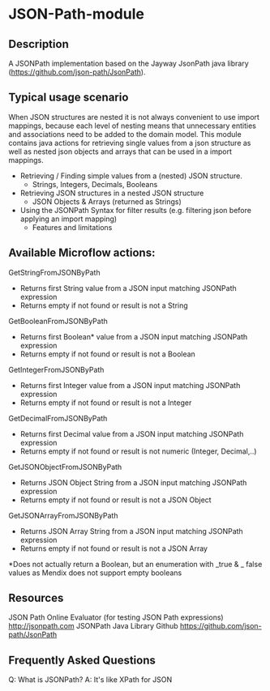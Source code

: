 # JSON-Path-module

## Description

A JSONPath implementation based on the Jayway JsonPath java library (https://github.com/json-path/JsonPath).

## Typical usage scenario

When JSON structures are nested it is not always convenient to use import mappings, because each level of nesting means that unnecessary entities and associations need to be added to the domain model. This module contains java actions for retrieving single values from a json structure as well as nested json objects and arrays that can be used in a import mappings.

* Retrieving / Finding simple values from a (nested) JSON structure.
  * Strings, Integers, Decimals, Booleans
* Retrieving JSON structures in a nested JSON structure
  * JSON Objects & Arrays (returned as Strings)
* Using the JSONPath Syntax for filter results (e.g. filtering json before applying an import mapping)
  * Features and limitations

## Available Microflow actions:

GetStringFromJSONByPath
* Returns first String value from a JSON input matching JSONPath expression
* Returns empty if not found or result is not a String

GetBooleanFromJSONByPath
* Returns first Boolean* value from a JSON input matching JSONPath expression
* Returns empty if not found or result is not a Boolean

GetIntegerFromJSONByPath
* Returns first Integer value from a JSON input matching JSONPath expression
* Returns empty if not found or result is not a Integer

GetDecimalFromJSONByPath
* Returns first Decimal value from a JSON input matching JSONPath expression
* Returns empty if not found or result is not numeric (Integer, Decimal,..)

GetJSONObjectFromJSONByPath
* Returns JSON Object String from a JSON input matching JSONPath expression
* Returns empty if not found or result is not a JSON Object

GetJSONArrayFromJSONByPath
* Returns JSON Array String from a JSON input matching JSONPath expression
* Returns empty if not found or result is not a JSON Array

*Does not actually return a Boolean, but an enumeration with _true & _ false values as Mendix does not support empty booleans

## Resources

JSON Path Online Evaluator (for testing JSON Path expressions)
http://jsonpath.com
JSONPath Java Library Github
https://github.com/json-path/JsonPath


## Frequently Asked Questions

Q: What is JSONPath?
A: It's like XPath for JSON
